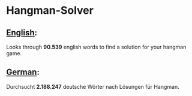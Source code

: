 # Hangman-Solver

## [English](https://asozialesnetzwerk.github.io/Hangman-Solver/en/):
Looks through **90.539** english words to find a solution for your hangman game.

## [German](https://asozialesnetzwerk.github.io/Hangman-Solver/):
Durchsucht **2.188.247** deutsche Wörter nach Lösungen für Hangman.